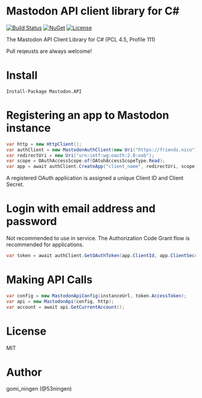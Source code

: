 Mastodon API client library for C#
======

[![Build Status](https://travis-ci.org/pawotter/mastodon-api-cs.svg?branch=master)](https://travis-ci.org/pawotter/mastodon-api-cs) [![NuGet](https://img.shields.io/nuget/v/Mastodon.API.svg)](https://www.nuget.org/packages/Mastodon.API) [![License](https://img.shields.io/cocoapods/l/BadgeSwift.svg?style=flat)](/LICENSE)

The Mastodon API Client Library for C# (PCL 4.5, Profile 111)

Pull reqeusts are always welcome!

# Install

```
Install-Package Mastodon.API
```

# Registering an app to Mastodon instance

```csharp
var http = new HttpClient();
var authClient = new MastodonAuthClient(new Uri("https://friends.nico"), http);
var redirectUri = new Uri("urn:ietf:wg:oauth:2.0:oob");
var scope = OAuthAccessScope.of(OAtuhAccessScopeType.Read);
var app = await authClient.CreateApp("client_name", redirectUri, scope);
```

A registered OAuth application is assigned a unique Client ID and Client Secret.

# Login with email address and password

Not recommended to use in service. The Authorization Code Grant flow is recommended for applications.

```csharp
var token = await authClient.GetOAuthToken(app.ClientId, app.ClientSecret, "username", "password", scope);
```

# Making API Calls

```csharp
var config = new MastodonApiConfig(instanceUrl, token.AccessToken);
var api = new MastodonApi(config, http);
var account = await api.GetCurrentAccount();
```

# License

MIT

# Author

gomi_ningen (@53ningen)

